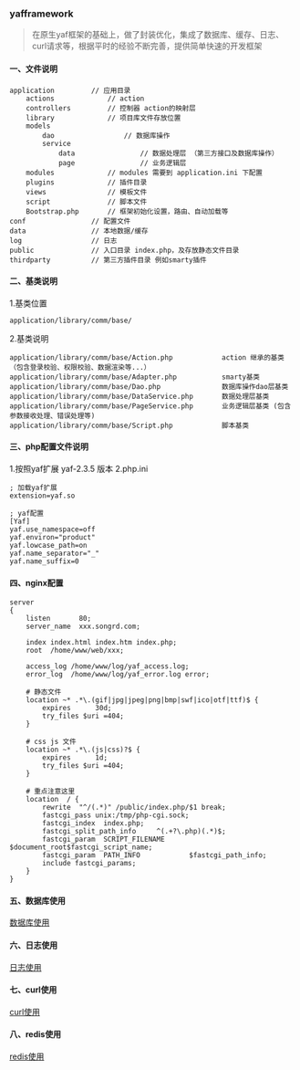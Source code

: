 ### **yafframework**
> 在原生yaf框架的基础上，做了封装优化，集成了数据库、缓存、日志、curl请求等，根据平时的经验不断完善，提供简单快速的开发框架

#### **一、文件说明**

```
application         // 应用目录
    actions             // action
    controllers         // 控制器 action的映射层
    library             // 项目库文件存放位置
    models
        dao                 // 数据库操作
        service
            data                // 数据处理层 （第三方接口及数据库操作）
            page                // 业务逻辑层
    modules             // modules 需要到 application.ini 下配置
    plugins             // 插件目录
    views               // 模板文件
    script              // 脚本文件
    Bootstrap.php       // 框架初始化设置，路由、自动加载等
conf                // 配置文件
data                // 本地数据/缓存
log                 // 日志
public              // 入口目录 index.php，及存放静态文件目录
thirdparty          // 第三方插件目录 例如smarty插件
```

#### **二、基类说明**
1.基类位置
```
application/library/comm/base/
```
2.基类说明
```
application/library/comm/base/Action.php            action 继承的基类 （包含登录校验、权限校验、数据渲染等...）
application/library/comm/base/Adapter.php           smarty基类        
application/library/comm/base/Dao.php               数据库操作dao层基类
application/library/comm/base/DataService.php       数据处理层基类
application/library/comm/base/PageService.php       业务逻辑层基类 (包含参数接收处理、错误处理等)
application/library/comm/base/Script.php            脚本基类
```

#### **三、php配置文件说明**
1.按照yaf扩展 yaf-2.3.5 版本
2.php.ini
```
; 加载yaf扩展
extension=yaf.so

; yaf配置
[Yaf]
yaf.use_namespace=off
yaf.environ="product"
yaf.lowcase_path=on
yaf.name_separator="_"
yaf.name_suffix=0
```

#### **四、nginx配置**
```
server
{
    listen       80;
    server_name  xxx.songrd.com;

    index index.html index.htm index.php;
    root  /home/www/web/xxx;

    access_log /home/www/log/yaf_access.log;
    error_log  /home/www/log/yaf_error.log error;

    # 静态文件
    location ~* .*\.(gif|jpg|jpeg|png|bmp|swf|ico|otf|ttf)$ {
        expires      30d;
        try_files $uri =404;
    }

    # css js 文件
    location ~* .*\.(js|css)?$ {
        expires      1d;
        try_files $uri =404;
    }

    # 重点注意这里
    location  / {
        rewrite  "^/(.*)" /public/index.php/$1 break;        
        fastcgi_pass unix:/tmp/php-cgi.sock;
        fastcgi_index  index.php;
        fastcgi_split_path_info     ^(.+?\.php)(.*)$;
        fastcgi_param  SCRIPT_FILENAME      $document_root$fastcgi_script_name;
        fastcgi_param  PATH_INFO            $fastcgi_path_info;
        include fastcgi_params;
    }
}
```

#### **五、数据库使用**
[数据库使用](https://github.com/songrd/yafframework/wiki/%E6%95%B0%E6%8D%AE%E5%BA%93%E6%93%8D%E4%BD%9C)
#### **六、日志使用**
[日志使用](https://github.com/songrd/yafframework/wiki/%E6%97%A5%E5%BF%97%E4%BD%BF%E7%94%A8)
#### **七、curl使用**
[curl使用](https://github.com/songrd/yafframework/wiki/curl)
#### **八、redis使用**
[redis使用](https://github.com/songrd/yafframework/wiki/redis)

